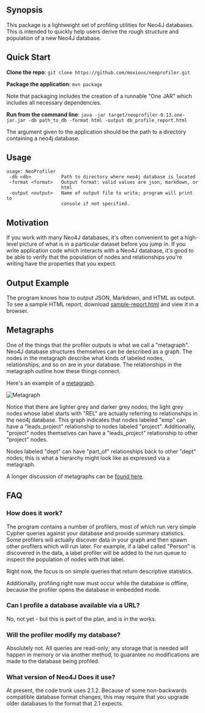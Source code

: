 ## Synopsis

This package is a lightweight set of profiling utilities for Neo4J databases.
This is intended to quickly help users derive the rough structure and
population of a new Neo4J database.

## Quick Start

**Clone the repo**: `git clone https://github.com/moxious/neoprofiler.git`

**Package the application**:  `mvn package`

Note that packaging includes the creation of a runnable "One JAR" which includes all necessary dependencies.

**Run from the command line**: 
`java -jar target/neoprofiler-0.13.one-jar.jar -db path_to_db -format html -output db_profile_report.html`

The argument given to the application should be the path to a directory containing a neo4j database.

## Usage

```
usage: NeoProfiler
 -db <db>           Path to directory where neo4j database is located
 -format <format>   Output format: valid values are json, markdown, or
                    html
 -output <output>   Name of output file to write; program will print to
                    console if not specified.
```

## Motivation

If you work with many Neo4J databases, it's often convenient to get a
high-level picture of what is in a particular dataset before you jump in.  If
you write application code which interacts with a Neo4J database, it's good to
be able to verify that the population of nodes and relationships you're writing
have the properties that you expect.

## Output Example

The program knows how to output JSON, Markdown, and HTML as output.   To see
a sample HTML report, download [sample-report.html](sample-report.html) and
view it in a browser.

## Metagraphs

One of the things that the profiler outputs is what we call a "metagraph".  Neo4J
database structures themselves can be described as a graph.  The nodes in the metagraph
describe what kinds of labeled nodes, relationships, and so on are in your database.
The relationships in the metagraph outline how these things connect.

Here's an example of a [metagraph](https://imgur.com/qsPvQFY).

<img src="https://i.imgur.com/qsPvQFY.png" alt="Metagraph"/>

Notice that there are lighter grey and darker grey nodes; the light grey nodes whose label
starts with "REL" are actually referring to relationships in the neo4j database.  This 
graph indicates that nodes labeled "emp" can have a "leads_project" relationship to nodes
labeled "project".   Additionally, "project" nodes themselves can have a "leads_project"
relationship to other "project" nodes.   

Nodes labeled "dept" can have "part_of" relationships back to other "dept" nodes; this is
what a hierarchy might look like as expressed via a metagraph. 
  
A longer discussion of metagraphs can be [found here](http://gist.neo4j.org/?8640853).

## FAQ

### How does it work?

The program contains a number of profilers, most of which run very simple
Cypher queries against your database and provide summary statistics.  Some
profilers will actually discover data in your graph and then spawn other
profilers which will run later.  For example, if a label called "Person" is
discovered in the data, a label profiler will be added to the run queue to 
inspect the population of nodes with that label.

Right now, the focus is on simple queries that return descriptive statistics.

Additionally, profiling right now must occur while the database is offline,
because the profiler opens the database in embedded mode.

### Can I profile a database available via a URL?

No, not yet - but this is part of the plan, and is in the works.

### Will the profiler modify my database?

Absolutely not.  All queries are read-only; any storage that is needed will
happen in memory or via another method, to guarantee no modifications are
made to the database being profiled.

### What version of Neo4J Does it use? ###

At present, the code trunk uses 2.1.2.  Because of some non-backwards compatible
database format changes, this may require that you upgrade older databases to
the format that 2.1 expects.

